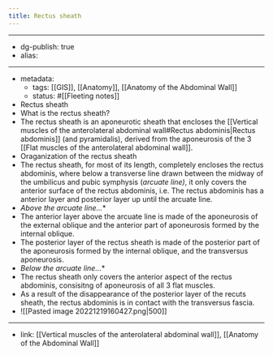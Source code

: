 ```yaml
---
title: Rectus sheath
---
```


- --
- dg-publish: true
- alias:
- --
- metadata:
	- tags: [[GIS]], [[Anatomy]], [[Anatomy of the Abdominal Wall]]
	- status: #[[Fleeting notes]]
- Rectus sheath
- What is the rectus sheath?
- The rectus sheath is an aponeurotic sheath that encloses the [[Vertical muscles of the anterolateral abdominal wall#Rectus abdominis|Rectus abdominis]] (and pyramidalis), derived from the aponeurosis of the 3 [[Flat muscles of the anterolateral abdominal wall]].
- Oraganization of the rectus sheath
- The rectus sheath, for most of its length, completely encloses the rectus abdominis, where below a transverse line drawn between the midway of the umbilicus and pubic symphysis (*arcuate line)*, it only covers the anterior surface of the rectus abdominis, i.e. The rectus abdominis has a anterior layer and posterior layer up until the arcuate line.
- *Above the arcuate line…**
- The anterior layer above the arcuate line is made of the aponeurosis of the external oblique and the anterior part of aponeurosis formed by the internal oblique.
- The posterior layer of the rectus sheath is made of the posterior part of the aponeurosis formed by the internal oblique, and the transversus aponeurosis.
- *Below the arcuate line…**
- The rectus sheath only covers the anterior aspect of the rectus abdominis, consisitng of aponeurosis of all 3 flat muscles.
- As a result of the disappearance of the posterior layer of the recuts sheath, the rectus abdominis is in contact with the transversus fascia.
- ![[Pasted image 20221219160427.png|500]]
- --
- link: [[Vertical muscles of the anterolateral abdominal wall]], [[Anatomy of the Abdominal Wall]]